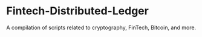 # Fintech-Distributed-Ledger
A compilation of scripts related to cryptography, FinTech, Bitcoin, and more.
